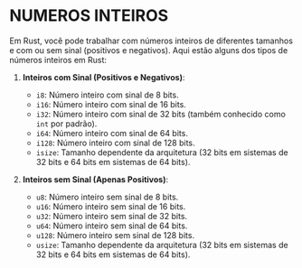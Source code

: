 # NUMEROS INTEIROS
Em Rust, você pode trabalhar com números inteiros de diferentes tamanhos e com ou sem sinal (positivos e negativos). Aqui estão alguns dos tipos de números inteiros em Rust:

1. **Inteiros com Sinal (Positivos e Negativos)**:
   - `i8`: Número inteiro com sinal de 8 bits.
   - `i16`: Número inteiro com sinal de 16 bits.
   - `i32`: Número inteiro com sinal de 32 bits (também conhecido como `int` por padrão).
   - `i64`: Número inteiro com sinal de 64 bits.
   - `i128`: Número inteiro com sinal de 128 bits.
   - `isize`: Tamanho dependente da arquitetura (32 bits em sistemas de 32 bits e 64 bits em sistemas de 64 bits).

2. **Inteiros sem Sinal (Apenas Positivos)**:
   - `u8`: Número inteiro sem sinal de 8 bits.
   - `u16`: Número inteiro sem sinal de 16 bits.
   - `u32`: Número inteiro sem sinal de 32 bits.
   - `u64`: Número inteiro sem sinal de 64 bits.
   - `u128`: Número inteiro sem sinal de 128 bits.
   - `usize`: Tamanho dependente da arquitetura (32 bits em sistemas de 32 bits e 64 bits em sistemas de 64 bits).
